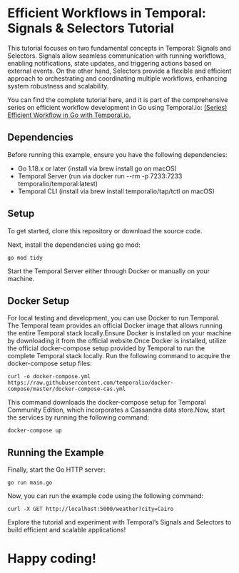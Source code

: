 # Efficient Workflows in Temporal: Signals & Selectors Tutorial

This tutorial focuses on two fundamental concepts in Temporal: Signals and Selectors. Signals allow seamless communication with running workflows, enabling notifications, state updates, and triggering actions based on external events. On the other hand, Selectors provide a flexible and efficient approach to orchestrating and coordinating multiple workflows, enhancing system robustness and scalability.

You can find the complete tutorial here, and it is part of the comprehensive series on efficient workflow development in Go using Temporal.io: [(Series) Efficient Workflow in Go with Temporal.io.
](https://medium.com/@younisjad/series-efficient-workflow-in-go-with-temporal-io-ab3248b1c5f9)

## Dependencies

Before running this example, ensure you have the following dependencies:

- Go 1.18.x or later (install via brew install go on macOS)
- Temporal Server (run via docker run --rm -p 7233:7233 temporalio/temporal:latest)
- Temporal CLI (install via brew install temporalio/tap/tctl on macOS)

## Setup

To get started, clone this repository or download the source code.

Next, install the dependencies using go mod:

`go mod tidy`

Start the Temporal Server either through Docker or manually on your machine.

## Docker Setup

For local testing and development, you can use Docker to run Temporal. The Temporal team provides an official Docker image that allows running the entire Temporal stack locally.Ensure Docker is installed on your machine by downloading it from the official website.Once Docker is installed, utilize the official docker-compose setup provided by Temporal to run the complete Temporal stack locally. Run the following command to acquire the docker-compose setup files:

`curl -o docker-compose.yml https://raw.githubusercontent.com/temporalio/docker-compose/master/docker-compose-cas.yml`

This command downloads the docker-compose setup for Temporal Community Edition, which incorporates a Cassandra data store.Now, start the services by running the following command:

`docker-compose up`

## Running the Example

Finally, start the Go HTTP server:

`go run main.go`

Now, you can run the example code using the following command:

`curl -X GET http://localhost:5000/weather?city=Cairo`

Explore the tutorial and experiment with Temporal’s Signals and Selectors to build efficient and scalable applications!

# Happy coding!